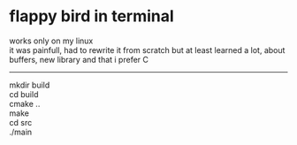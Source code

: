 # flappy bird in terminal

works only on my linux <br />
it was painfull, had to rewrite it from scratch but at least learned a lot, about buffers, new library and that i prefer C
___
mkdir build <br />
cd build <br />
cmake ..<br />
make <br />
cd src<br />
./main<br />

